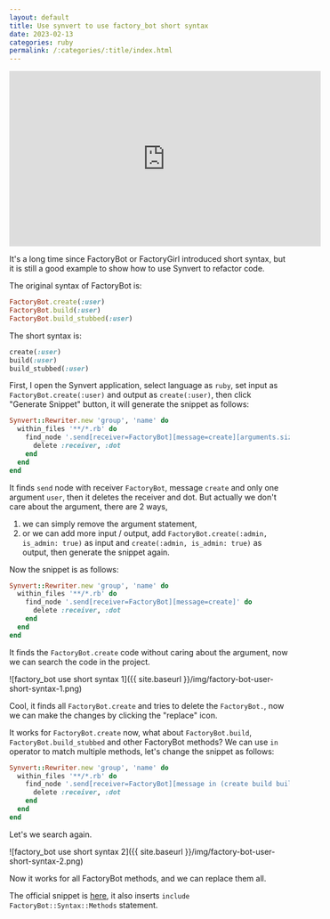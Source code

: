 ```yaml
---
layout: default
title: Use synvert to use factory_bot short syntax
date: 2023-02-13
categories: ruby
permalink: /:categories/:title/index.html
---
```


<iframe width="560" height="315" src="https://www.youtube.com/embed/7TrKQWUcArU" title="YouTube video player" frameborder="0" allow="accelerometer; autoplay; clipboard-write; encrypted-media; gyroscope; picture-in-picture; web-share" allowfullscreen></iframe>

It's a long time since FactoryBot or FactoryGirl introduced short syntax, but it is still a good example to show how to use Synvert to refactor code.

The original syntax of FactoryBot is:

```ruby
FactoryBot.create(:user)
FactoryBot.build(:user)
FactoryBot.build_stubbed(:user)
```

The short syntax is:

```ruby
create(:user)
build(:user)
build_stubbed(:user)
```

First, I open the Synvert application, select language as `ruby`, set input as `FactoryBot.create(:user)` and output as `create(:user)`, then click "Generate Snippet" button, it will generate the snippet as follows:

```ruby
Synvert::Rewriter.new 'group', 'name' do
  within_files '**/*.rb' do
    find_node '.send[receiver=FactoryBot][message=create][arguments.size=1][arguments.0=:user]' do
      delete :receiver, :dot
    end
  end
end
```

It finds `send` node with receiver `FactoryBot`, message `create` and only one argument `user`, then it deletes the receiver and dot. But actually we don't care about the argument, there are 2 ways,

1. we can simply remove the argument statement,
2. or we can add more input / output, add `FactoryBot.create(:admin, is_admin: true)` as input and `create(:admin, is_admin: true)` as output, then generate the snippet again.

Now the snippet is as follows:

```ruby
Synvert::Rewriter.new 'group', 'name' do
  within_files '**/*.rb' do
    find_node '.send[receiver=FactoryBot][message=create]' do
      delete :receiver, :dot
    end
  end
end
```

It finds the `FactoryBot.create` code without caring about the argument, now we can search the code in the project.

![factory_bot use short syntax 1]({{ site.baseurl }}/img/factory-bot-user-short-syntax-1.png)

Cool, it finds all `FactoryBot.create` and tries to delete the `FactoryBot.`, now we can make the changes by clicking the "replace" icon.

It works for `FactoryBot.create` now, what about `FactoryBot.build`, `FactoryBot.build_stubbed` and other FactoryBot methods? We can use `in` operator to match multiple methods, let's change the snippet as follows:

```ruby
Synvert::Rewriter.new 'group', 'name' do
  within_files '**/*.rb' do
    find_node '.send[receiver=FactoryBot][message in (create build build_stubbed attributes_for create_list build_list)]' do
      delete :receiver, :dot
    end
  end
end
```

Let's we search again.

![factory_bot use short syntax 2]({{ site.baseurl }}/img/factory-bot-user-short-syntax-2.png)

Now it works for all FactoryBot methods, and we can replace them all.

The official snippet is [here](https://github.com/xinminlabs/synvert-snippets-ruby/blob/main/lib/factory_bot/use_short_syntax.rb), it also inserts `include FactoryBot::Syntax::Methods` statement.
